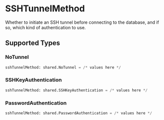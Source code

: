 # SSHTunnelMethod

Whether to initiate an SSH tunnel before connecting to the database, and if so, which kind of authentication to use.


## Supported Types

### NoTunnel

```python
sshTunnelMethod: shared.NoTunnel = /* values here */
```

### SSHKeyAuthentication

```python
sshTunnelMethod: shared.SSHKeyAuthentication = /* values here */
```

### PasswordAuthentication

```python
sshTunnelMethod: shared.PasswordAuthentication = /* values here */
```

